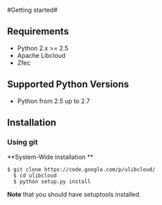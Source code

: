 #Getting started#

## Requirements ##
* Python 2.x >= 2.5
* Apache Libcloud
* Zfec

## Supported Python Versions ##
* Python from 2.5 up to 2.7

## Installation ##

### Using git ###
**System-Wide installation **

    $ git clone https://code.google.com/p/ulibcloud/
      $ cd ulibcloud
      $ python setup.py install

**Note** that you should have setuptools installed.



